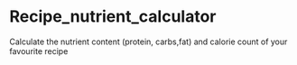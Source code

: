 # Recipe_nutrient_calculator
Calculate the nutrient content (protein, carbs,fat) and calorie count of your favourite recipe
